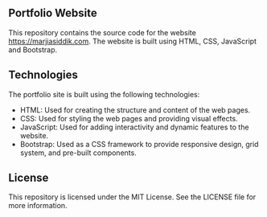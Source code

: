 ## Portfolio Website
This repository contains the source code for the website https://marjiasiddik.com. The website is built using HTML, CSS, JavaScript and Bootstrap.

## Technologies
The portfolio site is built using the following technologies:

* HTML: Used for creating the structure and content of the web pages.
* CSS: Used for styling the web pages and providing visual effects.
* JavaScript: Used for adding interactivity and dynamic features to the website.
* Bootstrap: Used as a CSS framework to provide responsive design, grid system, and pre-built components.

## License
This repository is licensed under the MIT License. See the LICENSE file for more information.
